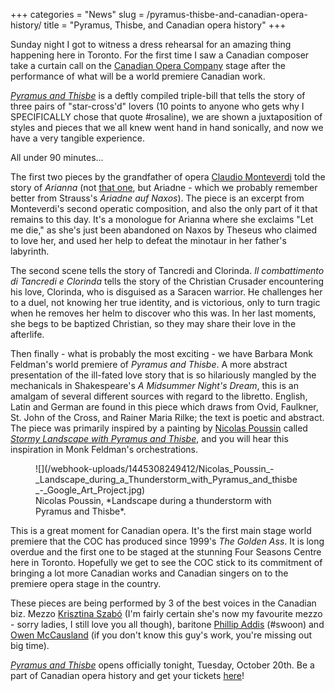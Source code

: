 +++
categories = "News"
slug = /pyramus-thisbe-and-canadian-opera-history/
title = "Pyramus, Thisbe, and Canadian opera history"
+++

Sunday night I got to witness a dress rehearsal for an amazing thing happening here in Toronto. For the first time I saw a Canadian composer take a curtain call on the [Canadian Opera Company](/scene/companies/canadian-opera-company/) stage after the performance of what will be a world premiere Canadian work. 

[*Pyramus and Thisbe*](/story-webs-original-romeo/) is a deftly compiled triple-bill that tells the story of three pairs of "star-cross'd" lovers (10 points to anyone who gets why I SPECIFICALLY chose that quote #rosaline), we are shown a juxtaposition of styles and pieces that we all knew went hand in hand sonically, and now we have a very tangible experience. 

All under 90 minutes...

The first two pieces by the grandfather of opera [Claudio Monteverdi](https://en.wikipedia.org/wiki/Claudio_Monteverdi) told the story of *Arianna* (not [that one](/bocelli-grande-could-be-an-opera-duo-except-theyre-really-really-not/), but Ariadne - which we probably remember better from Strauss's *Ariadne auf Naxos*). The piece is an excerpt from Monteverdi's second operatic composition, and also the only part of it that remains to this day. It's a monologue for Arianna where she exclaims "Let me die," as she's just been abandoned on Naxos by Theseus who claimed to love her, and used her help to defeat the minotaur in her father's labyrinth. 

The second scene tells the story of Tancredi and Clorinda. *Il combattimento di Tancredi e Clorinda* tells the story of the Christian Crusader encountering his love, Clorinda, who is disguised as a Saracen warrior. He challenges her to a duel, not knowing her true identity, and is victorious, only to turn tragic when he removes her helm to discover who this was. In her last moments, she begs to be baptized Christian, so they may share their love in the afterlife. 

Then finally - what is probably the most exciting - we have Barbara Monk Feldman's world premiere of *Pyramus and Thisbe*. A more abstract presentation of the ill-fated love story that is so hilariously mangled by the mechanicals in Shakespeare's *A Midsummer Night's Dream*, this is an amalgam of several different sources with regard to the libretto. English, Latin and German are found in this piece which draws from Ovid, Faulkner, St. John of the Cross, and Rainer Maria Rilke; the text is poetic and abstract. The piece was primarily inspired by a painting by [Nicolas Poussin](https://en.wikipedia.org/wiki/Nicolas_Poussin) called [*Stormy Landscape with Pyramus and Thisbe*](http://www.wga.hu/html_m/p/poussin/4/05landsc.html), and you will hear this inspiration in Monk Feldman's orchestrations.

<figure data-type="image">
![](/webhook-uploads/1445308249412/Nicolas_Poussin_-_Landscape_during_a_Thunderstorm_with_Pyramus_and_thisbe_-_Google_Art_Project.jpg)
<figcaption>Nicolas Poussin, *Landscape during a thunderstorm with Pyramus and Thisbe*. </figcaption>
</figure>

This is a great moment for Canadian opera. It's the first main stage world premiere that the COC has produced since 1999's *The Golden Ass*. It is long overdue and the first one to be staged at the stunning Four Seasons Centre here in Toronto. Hopefully we get to see the COC stick to its commitment of bringing a lot more Canadian works and Canadian singers on to the premiere opera stage in the country.

These pieces are being performed by 3 of the best voices in the Canadian biz. Mezzo [Krisztina Szabó](/scene/people/krisztina-szabo/) (I'm fairly certain she's now my favourite mezzo - sorry ladies, I still love you all though), baritone [Phillip Addis](/scene/people/phillip-addis/) (#swoon) and [Owen McCausland](/scene/people/owen-mccausland/) (if you don't know this guy's work, you're missing out big time). 

[*Pyramus and Thisbe*](http://www.coc.ca/PerformancesAndTickets/1516Season/PyramusandThisbe.aspx) opens officially tonight, Tuesday, October 20th. Be a part of Canadian opera history and get your tickets [here](http://www.coc.ca/PerformancesAndTickets/Tickets/IndividualTickets.aspx)! 
